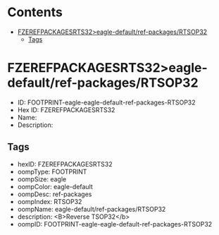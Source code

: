 



Contents
========

* [FZEREFPACKAGESRTS32>eagle-default/ref-packages/RTSOP32](#fzerefpackagesrts32eagle-defaultref-packagesrtsop32)
	* [Tags](#tags)

# FZEREFPACKAGESRTS32>eagle-default/ref-packages/RTSOP32

- ID: FOOTPRINT-eagle-eagle-default-ref-packages-RTSOP32
- Hex ID: FZEREFPACKAGESRTS32
- Name: 
- Description: 

## Tags

- hexID: FZEREFPACKAGESRTS32
- oompType: FOOTPRINT
- oompSize: eagle
- oompColor: eagle-default
- oompDesc: ref-packages
- oompIndex: RTSOP32
- oompName: eagle-default/ref-packages/RTSOP32
- description: &lt;B&gt;Reverse TSOP32&lt;/b&gt;
- oompID: FOOTPRINT-eagle-eagle-default-ref-packages-RTSOP32
